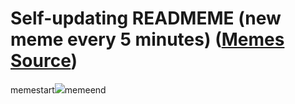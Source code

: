 # Self-updating READMEME (new meme every 5 minutes) ([Memes Source](https://bramses.notion.site/a49c1e962b7646879176ac3b327b6533?v=4d1eda54b170483cb03a40f257231764))

memestart![](https://www.notion.so/image/https%3A%2F%2Fs3-us-west-2.amazonaws.com%2Fsecure.notion-static.com%2F22f6c89d-2723-4758-9d29-84bdda73f9ab%2F91164C3A-F897-4191-BB1C-16EFC50715C7.jpeg?table=block&id=3cf75735-f999-404e-8d43-c337b43f5b36&cache=v2)memeend
